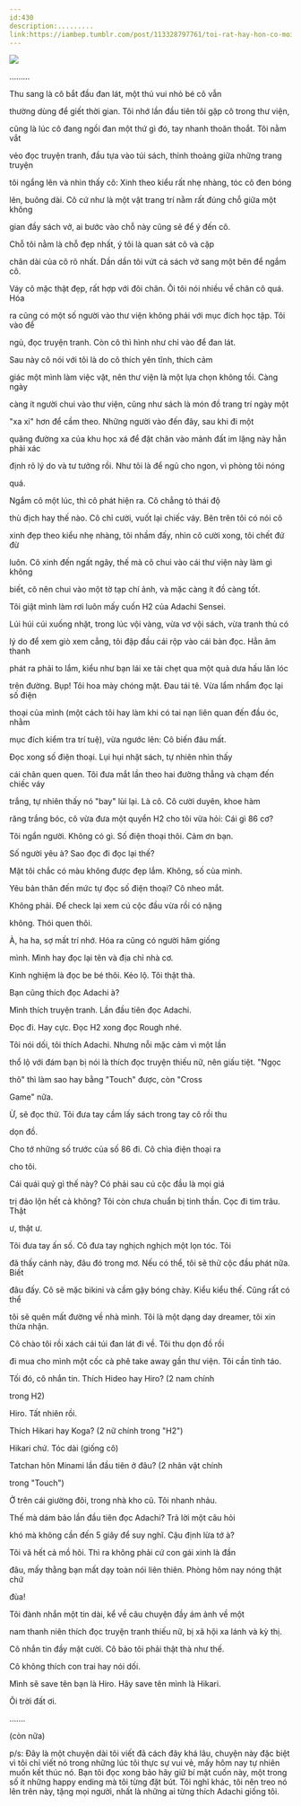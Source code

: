 ```yaml
---
id:430
description:.........
link:https://iambep.tumblr.com/post/113328797761/toi-rat-hay-hon-co-moi-khi-chao-tam-biet-toi
---
```


![](https://64.media.tumblr.com/1dce351f3001738dc0b4460586dcc57a/tumblr_nl1gpurXJT1u3a9rjo1_640.jpg)

.........

Thu sang là cô bắt đầu đan lát, một thú vui nhỏ bé cô vẫn

thường dùng để giết thời gian. Tôi nhớ lần đầu tiên tôi gặp cô trong thư
viện,

cũng là lúc cô đang ngồi đan một thứ gì đó, tay nhanh thoăn thoắt. Tôi nằm
vắt

vẻo đọc truyện tranh, đầu tựa vào túi sách, thỉnh thoảng giữa những trang
truyện

tôi ngẩng lên và nhìn thấy cô: Xinh theo kiểu rất nhẹ nhàng, tóc cô đen
bóng

lên, buông dài. Cô cứ như là một vật trang trí nằm rất đúng chỗ giữa một
không

gian đầy sách vở, ai bước vào chỗ này cũng sẽ để ý đến cô.

Chỗ tôi nằm là chỗ đẹp nhất, ý tôi là quan sát cô và cặp

chân dài của cô rõ nhất. Dần dần tôi vứt cả sách vở sang một bên để ngắm
cô.

Váy cô mặc thật đẹp, rất hợp với đôi chân. Ôi tôi nói nhiều về chân cô quá.
Hóa

ra cũng có một số người vào thư viện không phải với mục đích học tập. Tôi
vào để

ngủ, đọc truyện tranh. Còn cô thì hình như chỉ vào để đan lát.

Sau này cô nói với tôi là do cô thích yên tĩnh, thích cảm

giác một mình làm việc vặt, nên thư viện là một lựa chọn không tồi. Càng
ngày

càng ít người chui vào thư viện, cũng như sách là món đồ trang trí ngày
một

"xa xỉ" hơn để cầm theo. Những người vào đến đây, sau khi đi một

quãng đường xa của khu học xá để đặt chân vào mảnh đất im lặng này hẳn phải
xác

định rõ lý do và tư tưởng rồi. Như tôi là để ngủ cho ngon, vì phòng tôi
nóng

quá.

Ngắm cô một lúc, thì cô phát hiện ra. Cô chẳng tỏ thái độ

thù địch hay thế nào. Cô chỉ cười, vuốt lại chiếc váy. Bên trên tôi có nói
cô

xinh đẹp theo kiểu nhẹ nhàng, tôi nhầm đấy, nhìn cô cười xong, tôi chết
đứ đừ

luôn. Cô xinh đến ngất ngây, thế mà cô chui vào cái thư viện này làm gì
không

biết, cô nên chui vào một tờ tạp chí ảnh, và mặc càng ít đồ càng tốt.

Tôi giật mình làm rơi luôn mấy cuốn H2 của Adachi Sensei.

Lúi húi cúi xuống nhặt, trong lúc vội vàng, vừa vơ vội sách, vừa tranh thủ
có

lý do để xem giò xem cẳng, tôi đập đầu cái rộp vào cái bàn đọc. Hẳn âm thanh

phát ra phải to lắm, kiểu như bạn lái xe tải chẹt qua một quả dưa hấu lăn
lóc

trên đường. Bụp! Tôi hoa mày chóng mặt. Đau tái tê. Vừa lẩm nhẩm đọc lại
số điện

thoại của mình (một cách tôi hay làm khi có tai nạn liên quan đến đầu óc,
nhằm

mục đích kiểm tra trí tuệ), vừa ngước lên: Cô biến đâu mất.

Đọc xong số điện thoại. Lụi hụi nhặt sách, tự nhiên nhìn thấy

cái chân quen quen. Tôi đưa mắt lần theo hai đường thẳng và chạm đến chiếc
váy

trắng, tự nhiên thấy nó "bay" lùi lại. Là cô. Cô cười duyên, khoe hàm

răng trắng bóc, cô vừa đưa một quyển H2 cho tôi vừa hỏi: Cái gì 86 cơ?

Tôi ngẩn người. Không có gì. Số điện thoại thôi. Cảm ơn bạn.

Số người yêu à? Sao đọc đi đọc lại thế?

Mặt tôi chắc có màu không được đẹp lắm. Không, số của mình.

Yêu bản thân đến mức tự đọc số điện thoại? Cô nheo mắt.

Không phải. Để check lại xem cú cộc đầu vừa rồi có nặng

không. Thói quen thôi.

À, ha ha, sợ mất trí nhớ. Hóa ra cũng có người hâm giống

mình. Mình hay đọc lại tên và địa chỉ nhà cơ.

Kinh nghiệm là đọc be bé thôi. Kẻo lộ. Tôi thật thà.

Bạn cũng thích đọc Adachi à?

Mình thích truyện tranh. Lần đầu tiên đọc Adachi.

Đọc đi. Hay cực. Đọc H2 xong đọc Rough nhé.

Tôi nói dối, tôi thích Adachi. Nhưng nỗi mặc cảm vì một lần

thổ lộ với đám bạn bị nói là thích đọc truyện thiếu nữ, nên giấu tiệt. "Ngọc

thô" thì làm sao hay bằng "Touch" được, còn "Cross

Game" nữa.

Ừ, sẽ đọc thử. Tôi đưa tay cầm lấy sách trong tay cô rồi thu

dọn đồ.

Cho tớ những số trước của số 86 đi. Cô chìa điện thoại ra

cho tôi.

Cái quái quỷ gì thế này? Có phải sau cú cộc đầu là mọi giá

trị đảo lộn hết cả không? Tôi còn chưa chuẩn bị tinh thần. Cọc đi tìm trâu.
Thật

ư, thật ư.

Tôi đưa tay ấn số. Cô đưa tay nghịch nghịch một lọn tóc. Tôi

đã thấy cảnh này, đâu đó trong mơ. Nếu có thể, tôi sẽ thử cộc đầu phát nữa.
Biết

đâu đấy. Cô sẽ mặc bikini và cầm gậy bóng chày. Kiểu kiểu thế. Cũng rất
có thể

tôi sẽ quên mất đường về nhà mình. Tôi là một dạng day dreamer, tôi xin
thừa nhận.

Cô chào tôi rồi xách cái túi đan lát đi về. Tôi thu dọn đồ rồi

đi mua cho mình một cốc cà phê take away gần thư viện. Tôi cần tỉnh táo.

Tối đó, cô nhắn tin. Thích Hideo hay Hiro? (2 nam chính

trong H2)

Hiro. Tất nhiên rồi.

Thích Hikari hay Koga? (2 nữ chính trong "H2")

Hikari chứ. Tóc dài (giống cô)

Tatchan hôn Minami lần đầu tiên ở đâu? (2 nhân vật chính

trong "Touch")

Ở trên cái giường đôi, trong nhà kho cũ. Tôi nhanh nhảu.

Thế mà dám bảo lần đầu tiên đọc Adachi? Trả lời một câu hỏi

khó mà không cần đến 5 giây để suy nghĩ. Cậu định lừa tớ à?

Tôi vã hết cả mồ hôi. Thì ra không phải cứ con gái xinh là đần

đâu, mấy thằng bạn mất dạy toàn nói liên thiên. Phòng hôm nay nóng thật
chứ

đùa!

Tôi đành nhắn một tin dài, kể về câu chuyện đầy ám ảnh về một

nam thanh niên thích đọc truyện tranh thiếu nữ, bị xã hội xa lánh và kỳ
thị.

Cô nhắn tin đầy mặt cười. Cô bảo tôi phải thật thà như thế.

Cô không thích con trai hay nói dối.

Mình sẽ save tên bạn là Hiro. Hãy save tên mình là Hikari.

Ôi trời đất ơi.

.......

(còn nữa)

p/s: Đây là một chuyện dài tôi viết đã cách đây khá lâu, chuyện này đặc
biệt vì tôi chỉ viết nó trong những lúc tôi thực sự vui vẻ, mấy hôm nay
tự nhiên muốn kết thúc nó. Bạn tôi đọc xong bảo hãy giữ bí mật cuốn này,
một trong số ít những happy ending mà tôi từng đặt bút. Tôi nghĩ khác, tôi
nên treo nó lên trên này, tặng mọi người, nhất là những ai từng thích Adachi
giống tôi.